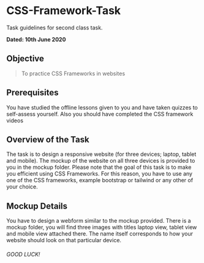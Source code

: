 # CSS-Framework-Task

Task guidelines for second class task.

**Dated: 10th June 2020**

## Objective
> To practice CSS Frameworks in websites

## Prerequisites 

You have studied the offline lessons given to you and have taken quizzes to self-assess yourself. Also you should have completed the CSS framework videos

## Overview of the Task

The task is to design a responsive website (for three devices; laptop, tablet and mobile). The mockup of the website on all three devices is provided to you in the mockup folder. Please note that the goal of this task is to make you efficient using CSS Frameworks. For this reason, you have to use any one of the CSS frameworks, example bootstrap or tailwind or any other of your choice. 

## Mockup Details

You have to design a webform similar to the mockup provided. 
There is a mockup folder, you will find three images with titles laptop view, tablet view and mobile view attached there. The name itself corresponds to how your website should look on that particular device.


###### GOOD LUCK!

